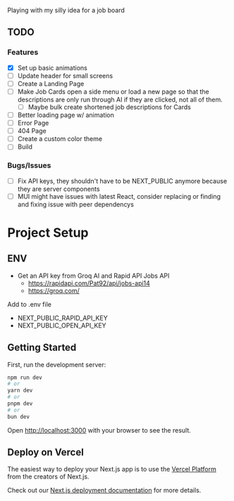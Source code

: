 Playing with my silly idea for a job board

## TODO

### Features

- [x] Set up basic animations
- [ ] Update header for small screens
- [ ] Create a Landing Page
- [ ] Make Job Cards open a side menu or load a new page so that the descriptions are only run through AI if they are clicked, not all of them.
  - [ ] Maybe bulk create shortened job descriptions for Cards
- [ ] Better loading page w/ animation
- [ ] Error Page
- [ ] 404 Page
- [ ] Create a custom color theme
- [ ] Build

### Bugs/Issues

- [ ] Fix API keys, they shouldn't have to be NEXT_PUBLIC anymore because they are server components
- [ ] MUI might have issues with latest React, consider replacing or finding and fixing issue with peer dependencys

# Project Setup

## ENV

- Get an API key from Groq AI and Rapid API Jobs API
  - <https://rapidapi.com/Pat92/api/jobs-api14>
  - <https://groq.com/>

Add to .env file

- NEXT_PUBLIC_RAPID_API_KEY
- NEXT_PUBLIC_OPEN_API_KEY

## Getting Started

First, run the development server:

```bash
npm run dev
# or
yarn dev
# or
pnpm dev
# or
bun dev
```

Open [http://localhost:3000](http://localhost:3000) with your browser to see the result.

## Deploy on Vercel

The easiest way to deploy your Next.js app is to use the [Vercel Platform](https://vercel.com/new?utm_medium=default-template&filter=next.js&utm_source=create-next-app&utm_campaign=create-next-app-readme) from the creators of Next.js.

Check out our [Next.js deployment documentation](https://nextjs.org/docs/app/building-your-application/deploying) for more details.
